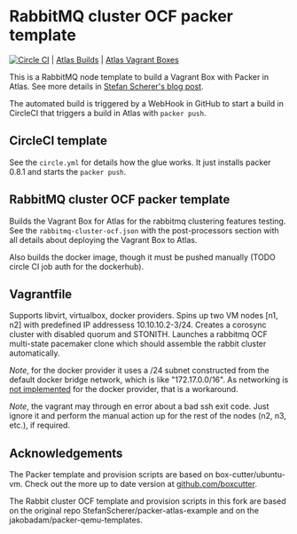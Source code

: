 # RabbitMQ cluster OCF packer template

[![Circle CI](https://circleci.com/gh/bogdando/packer-atlas-example.svg?style=svg)](https://circleci.com/gh/bogdando/packer-atlas-example)
| [Atlas Builds](https://atlas.hashicorp.com/bogdando/build-configurations/rabbitmq-cluster-ocf)
| [Atlas Vagrant Boxes](https://atlas.hashicorp.com/bogdando/boxes/rabbitmq-cluster-ocf)

This is a RabbitMQ node template to build a Vagrant Box with Packer in Atlas.
See more details in [Stefan Scherer's blog post](https://stefanscherer.github.io/automate-building-vagrant-boxes-with-atlas/).

The automated build is triggered by a WebHook in GitHub to start a build in CircleCI
that triggers a build in Atlas with `packer push`.

## CircleCI template
See the `circle.yml` for details how the glue works. It just installs packer 0.8.1
and starts the `packer push`.

## RabbitMQ cluster OCF packer template

Builds the Vagrant Box for Atlas for the rabbitmq clustering features testing.
See the `rabbitmq-cluster-ocf.json` with the post-processors section with all details about
deploying the Vagrant Box to Atlas.

Also builds the docker image, though it must be pushed manually (TODO circle CI
job auth for the dockerhub).

## Vagrantfile

Supports libvirt, virtualbox, docker providers.
Spins up two VM nodes [n1, n2] with predefined IP addressess 10.10.10.2-3/24.
Creates a corosync cluster with disabled quorum and STONITH.
Launches a rabbitmq OCF multi-state pacemaker clone which should assemble
the rabbit cluster automatically.

*Note*, for the docker provider it uses a /24 subnet constructed from the
default docker bridge network, which is like "172.17.0.0/16".
As networking is [not implemented](https://github.com/mitchellh/vagrant/issues/6667)
for the docker provider, that is a workaround.

*Note*, the vagrant may through en error about a bad ssh exit code. Just ignore it
and perform the manual action up for the rest of the nodes (n2, n3, etc.), if required.

## Acknowledgements

The Packer template and provision scripts are based on box-cutter/ubuntu-vm.
Check out the more up to date version at [github.com/boxcutter](https://github.com/boxcutter).

The Rabbit cluster OCF template and provision scripts in this fork are based on the
original repo StefanScherer/packer-atlas-example and on the jakobadam/packer-qemu-templates.
